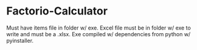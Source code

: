 # Factorio-Calculator

Must have items file in folder w/ exe.
Excel file must be in folder w/ exe to write and must be a .xlsx.
Exe compiled w/ dependencies from python w/ pyinstaller.
